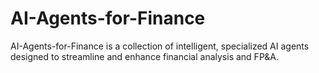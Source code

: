# AI-Agents-for-Finance
AI-Agents-for-Finance is a collection of intelligent, specialized AI agents designed to streamline and enhance financial analysis and FP&amp;A.
